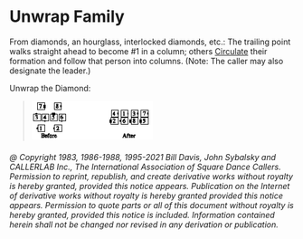
# Unwrap Family

From diamonds, an hourglass, interlocked diamonds, etc.: The trailing point
walks straight ahead to become #1 in a column; 
others [Circulate](../b1/circulate.md) their formation
and follow that person into columns. (Note: The caller may also designate the
leader.) 

Unwrap the Diamond:

> 
> ![alt](unwrap.png)
> 

###### @ Copyright 1983, 1986-1988, 1995-2021 Bill Davis, John Sybalsky and CALLERLAB Inc., The International Association of Square Dance Callers. Permission to reprint, republish, and create derivative works without royalty is hereby granted, provided this notice appears. Publication on the Internet of derivative works without royalty is hereby granted provided this notice appears. Permission to quote parts or all of this document without royalty is hereby granted, provided this notice is included. Information contained herein shall not be changed nor revised in any derivation or publication.
